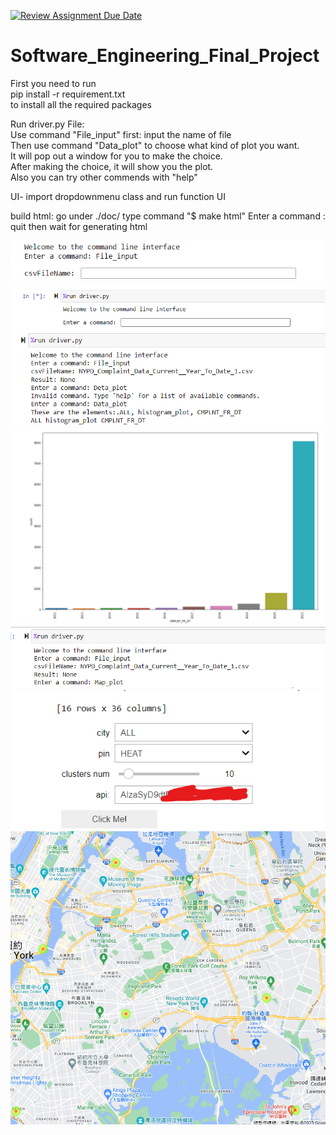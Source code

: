 [![Review Assignment Due Date](https://classroom.github.com/assets/deadline-readme-button-24ddc0f5d75046c5622901739e7c5dd533143b0c8e959d652212380cedb1ea36.svg)](https://classroom.github.com/a/mg3BZFzD)
# Software_Engineering_Final_Project

First you need to run <br />
pip install -r requirement.txt <br />
to install all the required packages <br />

Run driver.py File: <br />
    Use command "File_input" first: input the name of file <br />
    Then use command "Data_plot" to choose what kind of plot you want. <br />
    It will pop out a window for you to make the choice. <br />
    After making the choice, it will show you the plot. <br />
    Also you can try other commends with "help" <br />

UI-
import dropdownmenu class and run function UI 

build html:
go under ./doc/
type command "$ make html"
Enter a command : quit
then wait for generating html

![img](./img/img.png)  
![img](./img/img1.png)  
![img](./img/img3.png)  
![img](./img/img4.png)  
![img](./img/img5.png)  
![img](./img/img6.png)  
![img](./img/img7.png)  
